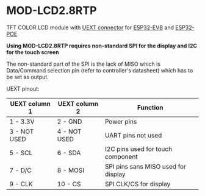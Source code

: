 # MOD-LCD2.8RTP
TFT COLOR LCD module with [UEXT connector](https://www.olimex.com/Products/Modules/) for
[ESP32-EVB](https://www.olimex.com/Products/IoT/ESP32/ESP32-EVB/open-source-hardware) and
[ESP32-POE](https://www.olimex.com/Products/IoT/ESP32/ESP32-POE/open-source-hardware)

**Using MOD-LCD2.8RTP requires non-standard SPI for the display and I2C for the touch screen** 

The non-standard part of the SPI is the lack of MISO which is Data/Command selection pin (refer to controller's datasheet) which has to be set as output.

UEXT pinout:

|UEXT column 1|UEXT column 2|Function|
|---|---|---|
|1 - 3.3V |2 - GND|Power pins|
|3 - NOT USED|4 - NOT USED|UART pins not used|
|5 - SCL|6 - SDA|I2C pins used for touch component|
|7 - D/C|8 - MOSI|SPI pins sans MISO used for display|
|9 - CLK|10 - CS|SPI CLK/CS for display|
